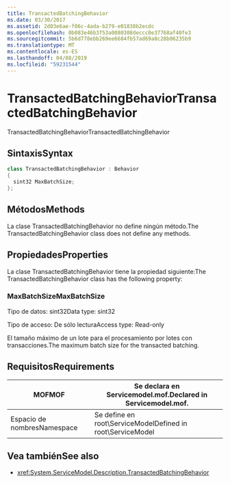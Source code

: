 ```yaml
---
title: TransactedBatchingBehavior
ms.date: 03/30/2017
ms.assetid: 2d03e6ae-f06c-4ada-b279-e01838b2ecdc
ms.openlocfilehash: 0b083e46b3f53a0080308deccc0e37768af40fe3
ms.sourcegitcommit: 5b6d778ebb269ee6684fb57ad69a8c28b06235b9
ms.translationtype: MT
ms.contentlocale: es-ES
ms.lasthandoff: 04/08/2019
ms.locfileid: "59231544"
---
```

# <a name="transactedbatchingbehavior"></a><span data-ttu-id="b0a8d-102">TransactedBatchingBehavior</span><span class="sxs-lookup"><span data-stu-id="b0a8d-102">TransactedBatchingBehavior</span></span>
<span data-ttu-id="b0a8d-103">TransactedBatchingBehavior</span><span class="sxs-lookup"><span data-stu-id="b0a8d-103">TransactedBatchingBehavior</span></span>  
  
## <a name="syntax"></a><span data-ttu-id="b0a8d-104">Sintaxis</span><span class="sxs-lookup"><span data-stu-id="b0a8d-104">Syntax</span></span>  
  
```csharp
class TransactedBatchingBehavior : Behavior  
{  
  sint32 MaxBatchSize;  
};  
```  
  
## <a name="methods"></a><span data-ttu-id="b0a8d-105">Métodos</span><span class="sxs-lookup"><span data-stu-id="b0a8d-105">Methods</span></span>  
 <span data-ttu-id="b0a8d-106">La clase TransactedBatchingBehavior no define ningún método.</span><span class="sxs-lookup"><span data-stu-id="b0a8d-106">The TransactedBatchingBehavior class does not define any methods.</span></span>  
  
## <a name="properties"></a><span data-ttu-id="b0a8d-107">Propiedades</span><span class="sxs-lookup"><span data-stu-id="b0a8d-107">Properties</span></span>  
 <span data-ttu-id="b0a8d-108">La clase TransactedBatchingBehavior tiene la propiedad siguiente:</span><span class="sxs-lookup"><span data-stu-id="b0a8d-108">The TransactedBatchingBehavior class has the following property:</span></span>  
  
### <a name="maxbatchsize"></a><span data-ttu-id="b0a8d-109">MaxBatchSize</span><span class="sxs-lookup"><span data-stu-id="b0a8d-109">MaxBatchSize</span></span>  
 <span data-ttu-id="b0a8d-110">Tipo de datos: sint32</span><span class="sxs-lookup"><span data-stu-id="b0a8d-110">Data type: sint32</span></span>  
  
 <span data-ttu-id="b0a8d-111">Tipo de acceso: De sólo lectura</span><span class="sxs-lookup"><span data-stu-id="b0a8d-111">Access type: Read-only</span></span>  
  
 <span data-ttu-id="b0a8d-112">El tamaño máximo de un lote para el procesamiento por lotes con transacciones.</span><span class="sxs-lookup"><span data-stu-id="b0a8d-112">The maximum batch size for the transacted batching.</span></span>  
  
## <a name="requirements"></a><span data-ttu-id="b0a8d-113">Requisitos</span><span class="sxs-lookup"><span data-stu-id="b0a8d-113">Requirements</span></span>  
  
|<span data-ttu-id="b0a8d-114">MOF</span><span class="sxs-lookup"><span data-stu-id="b0a8d-114">MOF</span></span>|<span data-ttu-id="b0a8d-115">Se declara en Servicemodel.mof.</span><span class="sxs-lookup"><span data-stu-id="b0a8d-115">Declared in Servicemodel.mof.</span></span>|  
|---------|-----------------------------------|  
|<span data-ttu-id="b0a8d-116">Espacio de nombres</span><span class="sxs-lookup"><span data-stu-id="b0a8d-116">Namespace</span></span>|<span data-ttu-id="b0a8d-117">Se define en root\ServiceModel</span><span class="sxs-lookup"><span data-stu-id="b0a8d-117">Defined in root\ServiceModel</span></span>|  
  
## <a name="see-also"></a><span data-ttu-id="b0a8d-118">Vea también</span><span class="sxs-lookup"><span data-stu-id="b0a8d-118">See also</span></span>

- <xref:System.ServiceModel.Description.TransactedBatchingBehavior>

